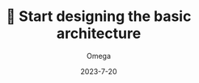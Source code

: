 ---
author: "Omega"
title: "📐 Start designing the basic architecture"
description : "Project flow ​အနည်းငယ်ကို စတင်ပြီး စာအုပ်​ပေါ် မှာ brainstorming လုပ်ပါတယ်။"
date: "2023-7-20"
thumbnail : ""
---